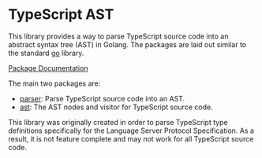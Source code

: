# TypeScript AST

This library provides a way to parse TypeScript source code into an abstract
syntax tree (AST) in Golang. The packages are laid out similar to the standard
[go](https://pkg.go.dev/go) library.

[Package Documentation](https://pkg.go.dev/github.com/armsnyder/typescript-ast-go)

The main two packages are:

- [parser](https://pkg.go.dev/github.com/armsnyder/typescript-ast-go/parser):
  Parse TypeScript source code into an AST.
- [ast](https://pkg.go.dev/github.com/armsnyder/typescript-ast-go/ast): The
  AST nodes and visitor for TypeScript source code.

This library was originally created in order to parse TypeScript type
definitions specifically for the Language Server Protocol Specification. As a
result, it is not feature complete and may not work for all TypeScript source
code.
